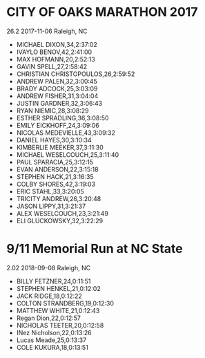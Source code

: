 # CITY OF OAKS MARATHON 2017
26.2
2017-11-06
Raleigh, NC

* MICHAEL DIXON,34,2:37:02
* IVAYLO BENOV,42,2:41:00
* MAX HOFMANN,20,2:52:13
* GAVIN SPELL,27,2:58:42
* CHRISTIAN CHRISTOPOULOS,26,2:59:52
* ANDREW PALEN,32,3:00:45
* BRADY ADCOCK,25,3:03:09
* ANDREW FISHER,31,3:04:04
* JUSTIN GARDNER,32,3:06:43
* RYAN NIEMIC,28,3:08:29
* ESTHER SPRADLING,36,3:08:50
* EMILY EICKHOFF,24,3:09:06
* NICOLAS MEDEVIELLE,43,3:09:32
* DANIEL HAYES,30,3:10:34
* KIMBERLIE MEEKER,37,3:11:30
* MICHAEL WESELCOUCH,25,3:11:40
* PAUL SPARACIA,25,3:12:15
* EVAN ANDERSON,22,3:15:18
* STEPHEN HACK,21,3:16:35
* COLBY SHORES,42,3:19:03
* ERIC STAHL,33,3:20:05
* TRICITY ANDREW,26,3:20:48
* JASON LIPPY,31,3:21:37
* ALEX WESELCOUCH,23,3:21:49
* ELI GLUCKOWSKY,32,3:22:29

# 9/11 Memorial Run at NC State
2.02
2018-09-08
Raleigh, NC

* BILLY FETZNER,24,0:11:51
* STEPHEN HENKEL,21,0:12:02
* JACK RIDGE,18,0:12:22
* COLTON STRANDBERG,19,0:12:30
* MATTHEW WHITE,21,0:12:43
* Regan Dion,22,0:12:57
* NICHOLAS TEETER,20,0:12:58
* INez Nicholson,22,0:13:26
* Lucas Meade,25,0:13:37
* COLE KUKURA,18,0:13:51

